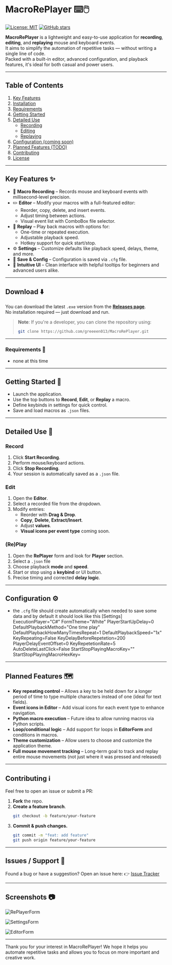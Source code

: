 # MacroRePlayer ⌨️🖱️

[![License: MIT](https://img.shields.io/badge/License-MIT-yellow.svg)](https://opensource.org/licenses/MIT)
[![GitHub stars](https://img.shields.io/github/stars/greeeen013/MacroRePlayer)](https://github.com/greeeen013/MacroRePlayer/stargazers)

**MacroRePlayer** is a lightweight and easy-to-use application for **recording**, **editing**, and **replaying** mouse and keyboard events.  
It aims to simplify the automation of repetitive tasks — without writing a single line of code.  
Packed with a built-in editor, advanced configuration, and playback features, it's ideal for both casual and power users.

---

## Table of Contents
1. [Key Features](#key-features-✨)
2. [Installation](#installation-🛠️)
3. [Requirements](#Requirements-🎯)
4. [Getting Started](#getting-started-🚀)
5. [Detailed Use](#Detailed-Use-📖)
   - [Recording](#Recording)
   - [Editing](#Editing)
   - [Replaying](#(Re)Playing)
6. [Configuration (coming soon)](#Configuration-⚙️-(TODO))
7. [Planned Features (TODO)](#Planned-Features-🗺️-(TODO))
8. [Contributing](#contributing)
9. [License](#license)

---

## Key Features ✨

- 🔴 **Macro Recording** – Records mouse and keyboard events with millisecond-level precision.
- ✏️ **Editor** – Modify your macros with a full-featured editor:
  - Reorder, copy, delete, and insert events.
  - Adjust timing between actions.
  - Visual event list with ComboBox file selector.
- 🔁 **Replay** – Play back macros with options for:
  - One-time or repeated execution.
  - Adjustable playback speed.
  - Hotkey support for quick start/stop.
- ⚙️ **Settings** – Customize defaults like playback speed, delays, theme, and more.
- 💾 **Save & Config** – Configuration is saved via `.cfg` file.
- 🧠 **Intuitive UI** – Clean interface with helpful tooltips for beginners and advanced users alike.
---

## Download ⬇️

You can download the latest `.exe` version from the **[Releases page](https://github.com/greeeen013/MacroRePlayer/releases)**.  
No installation required — just download and run.

> **Note**: If you're a developer, you can clone the repository using:
> ```bash
> git clone https://github.com/greeeen013/MacroRePlayer.git
> ```

---

### Requirements 🎯

  - none at this time

---

## Getting Started 🚀

- Launch the application.
- Use the top buttons to **Record**, **Edit**, or **Replay** a macro.
- Define keybinds in settings for quick control.
- Save and load macros as `.json` files.

---

## Detailed Use 📖

### Record
1. Click **Start Recording**.
2. Perform mouse/keyboard actions.
3. Click **Stop Recording**.
4. Your session is automatically saved as a `.json` file.

### Edit
1. Open the **Editor**.
2. Select a recorded file from the dropdown.
3. Modify entries:
   - Reorder with **Drag & Drop**.
   - **Copy**, **Delete**, **Extract/Insert**.
   - Adjust **values**.
   - **Visual icons per event type** coming soon.

### (Re)Play
1. Open the **RePlayer** form and look for **Player** section.
2. Select a `.json` file
3. Choose playback **mode** and **speed**.
4. Start or stop using a **keybind** or UI button.
5. Precise timing and corrected **delay logic**.

---

## Configuration ⚙️
- the `.cfg` file should create automatically when needed to save some data and by default it should look like this
[Settings]
ExecutionPlayer="C#"
FormTheme="White"
PlayerStartUpDelay=0
DefaultPlaybackMethod="One time play"
DefaultPlaybackHowManyTimesRepeat=1
DefaultPlaybackSpeed="1x"
KeyRepeating=False
KeyDelayBeforeRepetetion=200
PlayerDelayEventOffset=0
KeyRepetetionRate=5
AutoDeleteLastClick=False
StartStopPlayingMacroKey=""
StartStopPlayingMacroHexKey=

---

## Planned Features 🗺️

- **Key repeating control** – Allows a key to be held down for a longer period of time to type multiple characters instead of one (ideal for text fields).
- **Event icons in Editor** – Add visual icons for each event type to enhance navigation.
- **Python macro execution** – Future idea to allow running macros via Python scripts.
- **Loop/conditional logic** – Add support for loops in **EditorForm** and conditions in macros.
- **Theme customization** – Allow users to choose and customize the application theme.
- **Full mouse movement tracking** – Long-term goal to track and replay entire mouse movements (not just where it was pressed and released)

---

## Contributing ℹ️

Feel free to open an issue or submit a PR:

1. **Fork** the repo.
2. **Create a feature branch**.
   ```bash
   git checkout -b feature/your-feature
3. **Commit & push changes.**
   ```bash
   git commit -m "feat: add feature"
   git push origin feature/your-feature

---

## Issues / Support 🚩

Found a bug or have a suggestion? Open an issue here:
👉 [Issue Tracker](https://github.com/greeeen013/MacroRePlayer/issues)

---

## Screenshots 📷

![RePlayerForm](https://github.com/user-attachments/assets/1ade1cfb-54d5-4710-9b5f-28675330f4fd)

![SettingsForm](https://github.com/user-attachments/assets/c39a0737-5d7a-49a2-845c-3a7da88689ae)

![EditorForm](https://github.com/user-attachments/assets/02eb6320-0cf9-4d35-aaf5-7ae250d57726)

---

Thank you for your interest in MacroRePlayer! We hope it helps you automate repetitive tasks and allows you to focus on more important and creative work.
